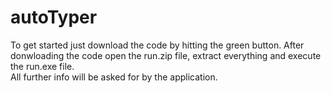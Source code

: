 # autoTyper
To get started just download the code by hitting the green button. After donwloading the code open the run.zip file, extract everything and execute the run.exe file.  
All further info will be asked for by the application.
